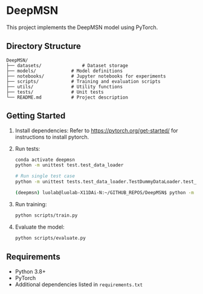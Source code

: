 # DeepMSN

This project implements the DeepMSN model using PyTorch.

## Directory Structure

```
DeepMSN/
├── datasets/               # Dataset storage
├── models/             # Model definitions
├── notebooks/          # Jupyter notebooks for experiments
├── scripts/            # Training and evaluation scripts
├── utils/              # Utility functions
├── tests/              # Unit tests
└── README.md           # Project description
```

## Getting Started

1. Install dependencies:
Refer to https://pytorch.org/get-started/ for instructions to install pytorch.

2. Run tests:
   ```bash
   conda activate deepmsn
   python -m unittest test.test_data_loader
   
   # Run single test case
   python -m unittest tests.test_data_loader.TestDummyDataLoader.test_load_dummy_data

   (deepmsn) luolab@luolab-X11DAi-N:~/GITHUB_REPOS/DeepMSN$ python -m unittest test.test_deepmsn_model
   ```

3. Run training:
   ```bash
   python scripts/train.py
   ```

4. Evaluate the model:
   ```bash
   python scripts/evaluate.py
   ```

## Requirements

- Python 3.8+
- PyTorch
- Additional dependencies listed in `requirements.txt`
